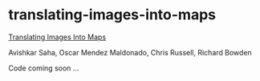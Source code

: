 # translating-images-into-maps
[Translating Images Into Maps](https://arxiv.org/abs/2110.0096)

Avishkar Saha, Oscar Mendez Maldonado, Chris Russell, Richard Bowden

Code coming soon ...
